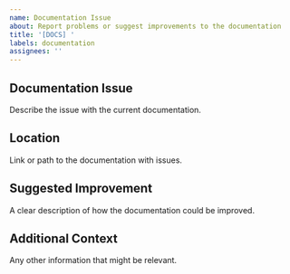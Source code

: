 ```yaml
---
name: Documentation Issue
about: Report problems or suggest improvements to the documentation
title: '[DOCS] '
labels: documentation
assignees: ''
---
```


## Documentation Issue
Describe the issue with the current documentation.

## Location
Link or path to the documentation with issues.

## Suggested Improvement
A clear description of how the documentation could be improved.

## Additional Context
Any other information that might be relevant.